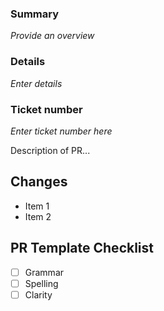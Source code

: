 ### Summary
_Provide an overview_
### Details
_Enter details_
### Ticket number
_Enter ticket number here_

Description of PR...

## Changes

- Item 1
- Item 2

## PR Template Checklist

- [ ] Grammar
- [ ] Spelling
- [ ] Clarity

